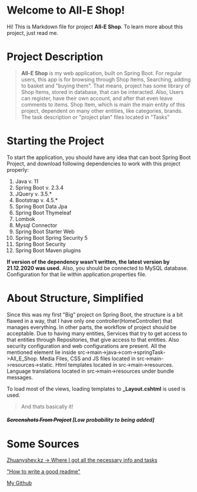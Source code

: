 # Welcome to All-E Shop!

Hi! This is Markdown file for project **All-E Shop**. To learn more about this project, just read me.


# Project Description

> **All-E Shop** is my web application, built on Spring Boot. For regular users, this app is for browsing through Shop Items, Searching, adding to basket and "buying them". 
> That means, project has some library of Shop Items, stored in database, that can be interacted. Also, Users can register, have their own account, and after that even leave comments to items. 
> Shop Item, which is main the main entity of this project, dependent on many other entities, like categories, brands.
> The task description or "project plan" files located in "Tasks"

# Starting the Project

To start the application, you should have any idea that can boot Spring Boot Project, and download following dependencies to work with this project properly:
 1. Java v. 11
 2. Spring Boot v. 2.3.4
 2. JQuery v. 3.5.*
 3. Bootstrap v. 4.5.*
 4. Spring Boot Data Jpa
 5. Spring Boot Thymeleaf
 6. Lombok
 7. Mysql Connector
 8. Spring Boot Starter Web
 9. Spring Boot Spring Security 5
 10. Spring Boot Security
 11. Spring Boot Maven plugins
 
 **If version of the dependency wasn't written, the latest version by 21.12.2020 was used.**
 Also, you should be connected to MySQL database. Configuration for that lie within application.properties file.

# About Structure, Simplified
Since this was my first "Big" project on Spring Boot, the structure is a bit flawed in a way, that I have only one controller(HomeController) that manages everything.
In other parts, the workflow of project should be acceptable. Due to having many entities, Services that try to get access to that entities through Repositories, that give access to that entities.
Also security configuration and web configurations are present.
All the mentioned element lie inside src->main->java->com->springTask->All_E_Shop.
Media Files, CSS and JS files located in src->main->resources->static.
Html templates located in src->main->resources.
Language translations located in src->main->resources under bundle messages.

To load most of the views, loading templates to **_Layout.cshtml** is used is used. 
> And thats basically it!

##### ~~Screenshots From Project~~ [_Low probability to being added_]

# Some Sources
[Zhuanyshev.kz -> Where I got all the necessary info and tasks](https://zhuanyshev.kz/home)

["How to write a good readme"](https://medium.com/@meakaakka/a-beginners-guide-to-writing-a-kickass-readme-7ac01da88ab3)

[My Github](https://docs.github.com/Farad2020)